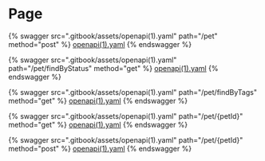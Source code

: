 # Page

{% swagger src=".gitbook/assets/openapi(1).yaml" path="/pet" method="post" %}
[openapi(1).yaml](.gitbook/assets/openapi\(1\).yaml)
{% endswagger %}

{% swagger src=".gitbook/assets/openapi(1).yaml" path="/pet/findByStatus" method="get" %}
[openapi(1).yaml](.gitbook/assets/openapi\(1\).yaml)
{% endswagger %}

{% swagger src=".gitbook/assets/openapi(1).yaml" path="/pet/findByTags" method="get" %}
[openapi(1).yaml](.gitbook/assets/openapi\(1\).yaml)
{% endswagger %}

{% swagger src=".gitbook/assets/openapi(1).yaml" path="/pet/{petId}" method="get" %}
[openapi(1).yaml](.gitbook/assets/openapi\(1\).yaml)
{% endswagger %}

{% swagger src=".gitbook/assets/openapi(1).yaml" path="/pet/{petId}" method="post" %}
[openapi(1).yaml](.gitbook/assets/openapi\(1\).yaml)
{% endswagger %}
